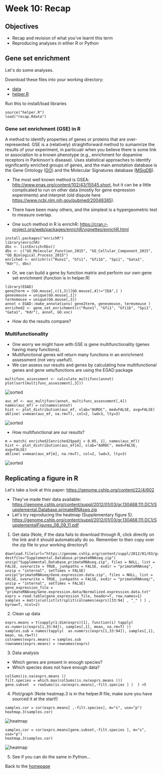 # Week 10: Recap
## Objectives 
- Recap and revision of what you've learnt this term
- Reproducing analyses in either R or Python

## Gene set enrichment 
Let's do some analyses. 

Download these files into your working directory: 
- [data](../data/recap.Rdata) 
- [helper.R](../data/helper.R)

Run this to install/load libraries
```
source("helper.R") 
load("recap.Rdata")
```

### Gene set enrichment (GSE) in R 
A method to identify properties of genes or proteins that are over-represented. GSE is a (relatively) straightforward method to sumamrize the results of your experiment, in particualr when you believe there is some link or association to a known phenotype (e.g., enrichment for dopamine receptors in Parkinson's disease). Uses statistical approaches to identify significantly enriched groups of genes, and the main annotation database is the Gene Ontology ([GO](http://www.geneontology.org/)) and the Molecular Signatures database ([MSigDB](http://software.broadinstitute.org/gsea/msigdb/index.jsp)). 
- The most well known method is GSEA: http://www.pnas.org/content/102/43/15545.short, but it can be a little complicated to run on other data (mostly for gene expression experiments) and interpret (old dispute here https://www.ncbi.nlm.nih.gov/pubmed/20048385). 
- There have been many others, and the simplest is a hypergeometric test to measure overlap. 

- One such method in R is enrichR: 
https://cran.r-project.org/web/packages/enrichR/vignettes/enrichR.html 

```
install.packages("enrichR")
library(enrichR)
dbs <- listEnrichrDbs()
dbs <- c("GO_Molecular_Function_2015", "GO_Cellular_Component_2015", "GO_Biological_Process_2015")
enriched <- enrichr(c("Runx1", "Gfi1", "Gfi1b", "Spi1", "Gata1", "Kdr"), dbs)
```
- Or, we can build a gene by function matrix and perform our own gene set enrichment (function is in helper.R) 
```
library(EGAD)
gene2term = (GO.mouse[,c(1,3)][GO.mouse[,4]!="IEA",] )
genesmouse = unique(GO.mouse[,1])
termsmouse = unique(GO.mouse[,3])  
annot = EGAD::make_annotations( gene2term, genesmouse, termsmouse )    
enriched2 <- gene_set_enrichment(c("Runx1", "Gfi1", "Gfi1b", "Spi1", "Gata1", "Kdr"), annot, GO.voc)
```
- How do the results compare?

### Multifunctionality 
- One worry we might have with GSE is gene multifunctionality (genes having many functions).  
- Multifunctional genes will return many functions in an enrichment assessment (not very useful!).   
- We can assess our results and genes by calculating how multifunctional genes and gene sets/functions are using the EGAD package 
```
multifunc_assessment <- calculate_multifunc(annot)
plot(sort(multifunc_assessment[,3]))
```

![sorted](../imgs/mf_sorted.png)


```
auc_mf <- auc_multifunc(annot, multifunc_assessment[,4])
names(auc_mf) = colnames(annot)
hist <- plot_distribution(auc_mf, xlab="AUROC", med=FALSE, avg=FALSE)
abline( v=mean(auc_mf, na.rm=T), col=2, lwd=3, lty=3)
```

![sorted](../imgs/auc_mf.png)


- How multifunctional are our results? 
```
m = match( enriched2[enriched2$padj < 0.05, 1], names(auc_mf))
hist <- plot_distribution(auc_mf[m], xlab="AUROC", med=FALSE, avg=FALSE)
abline( v=mean(auc_mf[m], na.rm=T), col=2, lwd=3, lty=3)
```

![sorted](../imgs/auc_mf2.png)




## Replicating a figure in R
Let's take a look at this paper:  https://genome.cshlp.org/content/22/4/602
- They've made their data available: https://genome.cshlp.org/content/suppl/2012/01/03/gr.130468.111.DC1/Supplemental.Database.primateRNAseq.zip    
- Let's try reproducing the heatmap (Supplementary figure 5).  https://genome.cshlp.org/content/suppl/2012/01/03/gr.130468.111.DC1/SupplementalFigures_08_09_11.pdf 

1. Get data 
(Note, if the data fails to download through R, click directly on the link and it should automatically do so. Remember to then copy over the zip file to your working directory!) 
```
download.file(url="https://genome.cshlp.org/content/suppl/2012/01/03/gr.130468.111.DC1/Supplemental.Database.primateRNAseq.zip", destfile="Supplemental.Database.primateRNAseq.zip")
unzip("Supplemental.Database.primateRNAseq.zip", files = NULL, list = FALSE, overwrite = TRUE, junkpaths = FALSE, exdir = "primateRNAseq", unzip = "internal", setTimes = FALSE)
unzip("primateRNAseq/Gene.expression.data.zip", files = NULL, list = FALSE, overwrite = TRUE, junkpaths = FALSE, exdir = "primateRNAseq/", unzip = "internal", setTimes = FALSE)
gene_expression_file = "primateRNAseq/Gene.expression.data/Normalized.expression.data.txt" 
exprs = read.table(gene_expression_file, header=T, row.names=1) 
samples = matrix(unlist(strsplit(colnames(exprs)[33:94] , "_" ) ) , byrow=T, ncol=2)
```

2. Clean up data

```
exprs.means = t(sapply(1:dim(exprs)[1], function(i) tapply(  as.numeric(exprs[i,33:94]), samples[,1], mean, na.rm=T) ))
samples.sub = names(tapply(  as.numeric(exprs[1,33:94]), samples[,1], mean, na.rm=T)) 
colnames(exprs.means) = samples.sub
rownames(exprs.means) = rownames(exprs)
```

3. Data analysis 
- Which genes are present in enough species?
- Which species does not have enough data?
  
```
colSums(is.na(exprs.means ))
filt.species = which.max(colSums(is.na(exprs.means )))
gene.subset  = rowSums(is.na(exprs.means[,-filt.species ] )  ) >5  
```

4. Plot/graph 
(Note heatmap.3 is in the helper.R file, make sure you have sourced it at the start!)
```
samples.cor = cor(exprs.means[ ,-filt.species], m="s", use="p")
heatmap.3(samples.cor)
``` 

![heatmap](../imgs/sample_cor_allgenes.png)


```
samples.cor = cor(exprs.means[gene.subset,-filt.species ], m="s", use="p")
heatmap.3(samples.cor)
```

![heatmap](../imgs/sample_cor.png)


5. See if you can do the same in Python... 


Back to the [homepage](../README.md)
